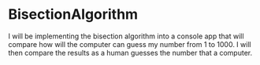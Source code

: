 # BisectionAlgorithm
I will be implementing the bisection algorithm into a console app that will compare how will the computer can guess my number from 1 to 1000. I will then compare the results as a human guesses the number that a computer. 
